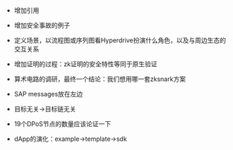 
- 增加引用
- 增加安全事故的例子
- 定义场景，以流程图或序列图看Hyperdrive扮演什么角色，以及与周边生态的交互关系



- 增加证明的过程：zk证明的安全特性等同于原生验证
- 算术电路的调研，最终一个结论：我们想用哪一套zksnark方案


- SAP messages放在左边
- 目标无关->目标链无关
- 19个DPoS节点的数量应该论证一下
- dApp的演化：example->template->sdk